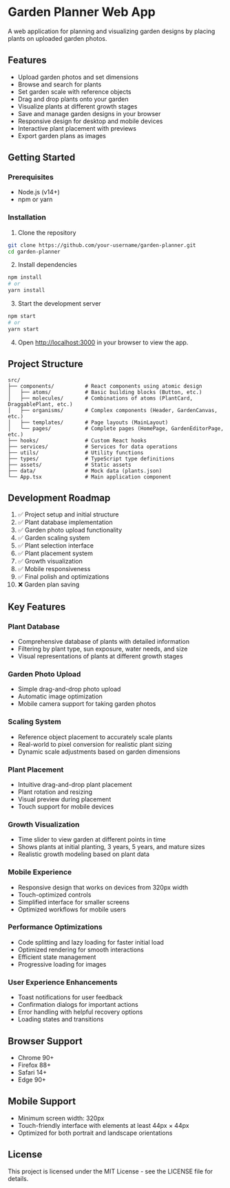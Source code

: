# Garden Planner Web App

A web application for planning and visualizing garden designs by placing plants on uploaded garden photos.

## Features

- Upload garden photos and set dimensions
- Browse and search for plants
- Set garden scale with reference objects
- Drag and drop plants onto your garden
- Visualize plants at different growth stages
- Save and manage garden designs in your browser
- Responsive design for desktop and mobile devices
- Interactive plant placement with previews
- Export garden plans as images

## Getting Started

### Prerequisites

- Node.js (v14+)
- npm or yarn

### Installation

1. Clone the repository
```bash
git clone https://github.com/your-username/garden-planner.git
cd garden-planner
```

2. Install dependencies
```bash
npm install
# or
yarn install
```

3. Start the development server
```bash
npm start
# or
yarn start
```

4. Open [http://localhost:3000](http://localhost:3000) in your browser to view the app.

## Project Structure

```
src/
├── components/          # React components using atomic design
│   ├── atoms/           # Basic building blocks (Button, etc.)
│   ├── molecules/       # Combinations of atoms (PlantCard, DraggablePlant, etc.)
│   ├── organisms/       # Complex components (Header, GardenCanvas, etc.)
│   ├── templates/       # Page layouts (MainLayout)
│   └── pages/           # Complete pages (HomePage, GardenEditorPage, etc.)
├── hooks/               # Custom React hooks
├── services/            # Services for data operations
├── utils/               # Utility functions
├── types/               # TypeScript type definitions
├── assets/              # Static assets
├── data/                # Mock data (plants.json)
└── App.tsx              # Main application component
```

## Development Roadmap

1. ✅ Project setup and initial structure
2. ✅ Plant database implementation 
3. ✅ Garden photo upload functionality
4. ✅ Garden scaling system
5. ✅ Plant selection interface
6. ✅ Plant placement system
7. ✅ Growth visualization
8. ✅ Mobile responsiveness
9. ✅ Final polish and optimizations
10. ❌ Garden plan saving

## Key Features

### Plant Database
- Comprehensive database of plants with detailed information
- Filtering by plant type, sun exposure, water needs, and size
- Visual representations of plants at different growth stages

### Garden Photo Upload
- Simple drag-and-drop photo upload
- Automatic image optimization
- Mobile camera support for taking garden photos

### Scaling System
- Reference object placement to accurately scale plants
- Real-world to pixel conversion for realistic plant sizing
- Dynamic scale adjustments based on garden dimensions

### Plant Placement
- Intuitive drag-and-drop plant placement
- Plant rotation and resizing
- Visual preview during placement
- Touch support for mobile devices

### Growth Visualization
- Time slider to view garden at different points in time
- Shows plants at initial planting, 3 years, 5 years, and mature sizes
- Realistic growth modeling based on plant data

### Mobile Experience
- Responsive design that works on devices from 320px width
- Touch-optimized controls
- Simplified interface for smaller screens
- Optimized workflows for mobile users

### Performance Optimizations
- Code splitting and lazy loading for faster initial load
- Optimized rendering for smooth interactions
- Efficient state management
- Progressive loading for images

### User Experience Enhancements
- Toast notifications for user feedback
- Confirmation dialogs for important actions
- Error handling with helpful recovery options
- Loading states and transitions

## Browser Support

- Chrome 90+
- Firefox 88+
- Safari 14+
- Edge 90+

## Mobile Support

- Minimum screen width: 320px
- Touch-friendly interface with elements at least 44px × 44px
- Optimized for both portrait and landscape orientations

## License

This project is licensed under the MIT License - see the LICENSE file for details.
